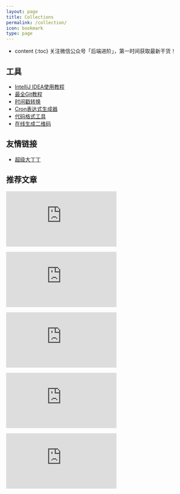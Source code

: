 ```yaml
---
layout: page
title: Collections
permalink: /collection/
icon: bookmark
type: page
---
```


* content
{:toc}
关注微信公众号「后端进阶」，第一时间获取最新干货！



## 工具

- [IntelliJ IDEA使用教程](http://www.phperz.com/special/83.html)
- [最全Git教程](https://git-scm.com/book/zh/v2)
- [时间戳转换](https://tool.lu/timestamp/)
- [Cron表达式生成器](http://cron.qqe2.com/)
- [代码格式工具](http://tool.oschina.net/codeformat/json)
- [在线生成二维码](https://cli.im/)




## 友情链接

- [超级大丁丁](https://msgcode.github.io/)



## 推荐文章

![10年IT老兵给职场新人的一些建议](https://dingwpmz.gitee.io/posts/7b3f0619.html)

![我的另一种参与 RocketMQ 开源社区的方式](https://dingwpmz.gitee.io/posts/97996927.html)

![生产环境中autoCreateTopicEnable禁止设置为true](https://dingwpmz.gitee.io/posts/e6afac5e.html)

![RocketMQ 主题扩分片后遇到的坑](https://dingwpmz.gitee.io/posts/c4065704.html)

![全链路压测必备基础组件之线程上下文管理之“三剑客”](https://dingwpmz.gitee.io/posts/497923c7.html)